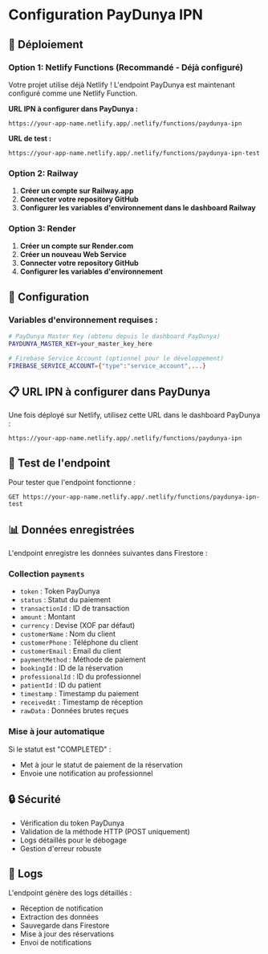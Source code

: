 # Configuration PayDunya IPN

## 🚀 Déploiement

### Option 1: Netlify Functions (Recommandé - Déjà configuré)

Votre projet utilise déjà Netlify ! L'endpoint PayDunya est maintenant configuré comme une Netlify Function.

**URL IPN à configurer dans PayDunya :**

```
https://your-app-name.netlify.app/.netlify/functions/paydunya-ipn
```

**URL de test :**

```
https://your-app-name.netlify.app/.netlify/functions/paydunya-ipn-test
```

### Option 2: Railway

1. **Créer un compte sur Railway.app**
2. **Connecter votre repository GitHub**
3. **Configurer les variables d'environnement dans le dashboard Railway**

### Option 3: Render

1. **Créer un compte sur Render.com**
2. **Créer un nouveau Web Service**
3. **Connecter votre repository GitHub**
4. **Configurer les variables d'environnement**

## 🔧 Configuration

### Variables d'environnement requises :

```bash
# PayDunya Master Key (obtenu depuis le dashboard PayDunya)
PAYDUNYA_MASTER_KEY=your_master_key_here

# Firebase Service Account (optionnel pour le développement)
FIREBASE_SERVICE_ACCOUNT={"type":"service_account",...}
```

## 📋 URL IPN à configurer dans PayDunya

Une fois déployé sur Netlify, utilisez cette URL dans le dashboard PayDunya :

```
https://your-app-name.netlify.app/.netlify/functions/paydunya-ipn
```

## 🧪 Test de l'endpoint

Pour tester que l'endpoint fonctionne :

```
GET https://your-app-name.netlify.app/.netlify/functions/paydunya-ipn-test
```

## 📊 Données enregistrées

L'endpoint enregistre les données suivantes dans Firestore :

### Collection `payments`

- `token` : Token PayDunya
- `status` : Statut du paiement
- `transactionId` : ID de transaction
- `amount` : Montant
- `currency` : Devise (XOF par défaut)
- `customerName` : Nom du client
- `customerPhone` : Téléphone du client
- `customerEmail` : Email du client
- `paymentMethod` : Méthode de paiement
- `bookingId` : ID de la réservation
- `professionalId` : ID du professionnel
- `patientId` : ID du patient
- `timestamp` : Timestamp du paiement
- `receivedAt` : Timestamp de réception
- `rawData` : Données brutes reçues

### Mise à jour automatique

Si le statut est "COMPLETED" :

- Met à jour le statut de paiement de la réservation
- Envoie une notification au professionnel

## 🔒 Sécurité

- Vérification du token PayDunya
- Validation de la méthode HTTP (POST uniquement)
- Logs détaillés pour le débogage
- Gestion d'erreur robuste

## 📝 Logs

L'endpoint génère des logs détaillés :

- Réception de notification
- Extraction des données
- Sauvegarde dans Firestore
- Mise à jour des réservations
- Envoi de notifications
